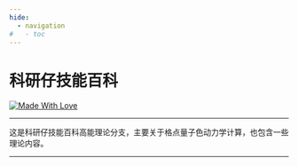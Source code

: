 ```yaml
---
hide:
  - navigation
#   - toc
---
```


[chroma]: /docs/Chroma
[peskin_solution]: /docs/Peskin_solution

# 科研仔技能百科

[![Made With Love](https://img.shields.io/badge/Made%20With-Love-orange.svg)](https://github.com/kyzjnbk/kyzjnbk)

----

这是科研仔技能百科高能理论分支，主要关于格点量子色动力学计算，也包含一些理论内容。

----